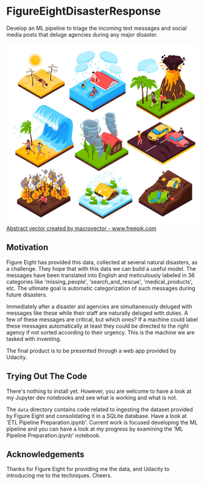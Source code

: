 # FigureEightDisasterResponse

Develop an ML pipeline to triage the incoming text messages and social media posts that deluge agencies during any major disaster.

![](https://github.com/manifolded/FigureEightDisasterResponse/blob/master/Images/26719.jpg?raw=true)
<a href='https://www.freepik.com/vectors/abstract'>Abstract vector created by macrovector - www.freepik.com</a>

## Motivation

Figure Eight has provided this data, collected at several natural disasters, as a challenge.   They hope that with this data we can build a useful model.  The messages have been translated into English and meticulously labeled in 36 categories like 'missing_people', 'search_and_rescue', 'medical_products', etc.  The ultimate goal is automatic categorization of such messages during future disasters.

Immediately after a disaster aid agencies are simultaneously deluged with messages like these while their staff are naturally deluged with duties.  A few of these messages are critical, but which ones?  If a machine could label these messages automatically at least they could be directed to the right agency if not sorted according to their urgency.  This is the machine we are tasked with inventing.

The final product is to be presented through a web app provided by Udacity.

## Trying Out The Code

There's nothing to install yet.  However, you are welcome to have a look at my Jupyter dev notebooks and see what is working and what is not.  

The `data` directory contains code related to ingesting the dataset provided by Figure Eight and consolidating it in a SQLite database.  Have a look at 'ETL Pipeline Preparation.ipynb'.  Current work is focused developing the ML pipeline and you can have a look at my progress by examining the 'ML Pipeline Preparation.ipynb' notebook.

## Acknowledgements

Thanks for Figure Eight for providing me the data, and Udacity to introducing me to the techniques.  Cheers.

